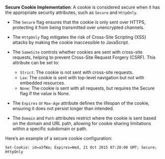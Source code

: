 **Secure Cookie Implementation**: A cookie is considered secure when it has the appropriate security attributes, such as `Secure` and `HttpOnly`. 

- The `Secure` flag ensures that the cookie is only sent over HTTPS, protecting it from being transmitted over unencrypted channels.
- The `HttpOnly` flag mitigates the risk of Cross-Site Scripting (XSS) attacks by making the cookie inaccessible to JavaScript.
- The `SameSite` controls whether cookies are sent with cross-site requests, helping to prevent Cross-Site Request Forgery (CSRF). This attribute can be set to:

  - `Strict`: The cookie is not sent with cross-site requests.
  - `Lax`: The cookie is sent with top-level navigation but not with embedded resources.
  - `None`: The cookie is sent with all requests, but requires the Secure flag if the value is None.
  
- The `Expires` or `Max-Age` attribute defines the lifespan of the cookie, ensuring it does not persist longer than intended.
- The `Domain` and `Path` attributes restrict where the cookie is sent based on the domain and URL path, allowing for cookie sharing limitations within a specific subdomain or path.

Here’s an example of a secure cookie configuration:

```http request
Set-Cookie: id=a3fWa; Expires=Wed, 21 Oct 2015 07:28:00 GMT; Secure; HttpOnly
